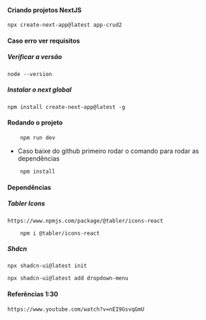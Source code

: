 #### Criando projetos NextJS
```
npx create-next-app@latest app-crud2
```

#### Caso erro ver requisitos
##### Verificar a versão
```
node --version
```

##### Instalar o next global
```
npm install create-next-app@latest -g
```

#### Rodando o projeto
```
    npm run dev
```

* Caso baixe do github primeiro rodar o comando para rodar as dependências
```
    npm install
```

#### Dependências
##### Tabler Icons
```
https://www.npmjs.com/package/@tabler/icons-react
```
```
    npm i @tabler/icons-react
```

##### Shdcn 
``` https://ui.shadcn.com/docs/components/accordion
npx shadcn-ui@latest init
```

```
npx shadcn-ui@latest add dropdown-menu
```

#### Referências 1:30
```
https://www.youtube.com/watch?v=nEI9GsvqGmU
```